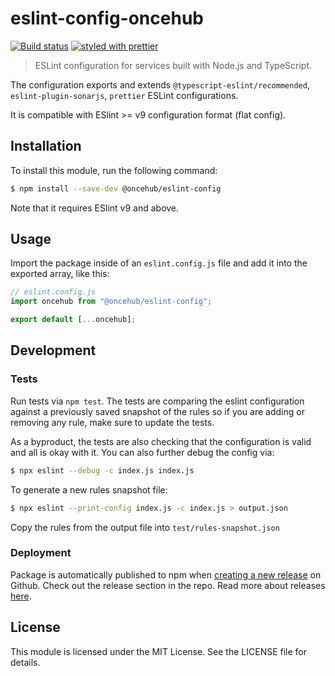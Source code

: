 # eslint-config-oncehub

[![Build status](https://github.com/scheduleonce/eslint-config-oncehub/actions/workflows/node.js.yml/badge.svg)](https://github.com/scheduleonce/eslint-config-oncehub/actions) [![styled with prettier](https://img.shields.io/badge/styled_with-prettier-ff69b4.svg)](https://github.com/prettier/prettier)

> ESLint configuration for services built with Node.js and TypeScript.

The configuration exports and extends `@typescript-eslint/recommended`, `eslint-plugin-sonarjs`, `prettier` ESLint configurations.

It is compatible with ESlint >= v9 configuration format (flat config).

## Installation

To install this module, run the following command:

```sh
$ npm install --save-dev @oncehub/eslint-config
```

Note that it requires ESlint v9 and above.

## Usage

Import the package inside of an `eslint.config.js` file and add it into the exported array, like this:

```js
// eslint.config.js
import oncehub from "@oncehub/eslint-config";

export default [...oncehub];
```

## Development

### Tests

Run tests via `npm test`.
The tests are comparing the eslint configuration against a previously saved snapshot of the rules so if you are adding or removing any rule, make sure to update the tests.

As a byproduct, the tests are also checking that the configuration is valid and all is okay with it.
You can also further debug the config via:

```sh
$ npx eslint --debug -c index.js index.js
```

To generate a new rules snapshot file:

```sh
$ npx eslint --print-config index.js -c index.js > output.json
```

Copy the rules from the output file into `test/rules-snapshot.json`

### Deployment

Package is automatically published to npm when [creating a new release](.github/workflows/npm-publish.yml) on Github. Check out the release section in the repo. Read more about releases [here](https://docs.github.com/en/repositories/releasing-projects-on-github/managing-releases-in-a-repository).

## License

This module is licensed under the MIT License. See the LICENSE file for details.
